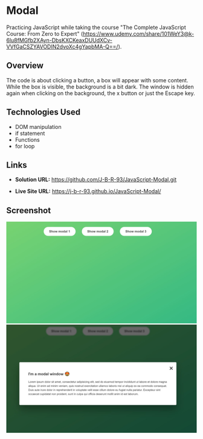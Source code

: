 # Modal

Practicing JavaScript while taking the course "The Complete JavaScript Course: From Zero to Expert" (https://www.udemy.com/share/101WeY3@k-6lu8fMGfb2XAyn-DbsKXCKeaxDUUdXCv-VVfGaCSZYAVODIN2dvoXc4gYapbMA-Q==/).

## Overview

The code is about clicking a button, a box will appear with some content. While the box is visible, the background is a bit dark.
The window is hidden again when clicking on the background, the x button or just the Escape key.

## Technologies Used

- DOM manipulation
- if statement
- Functions
- for loop

## Links

- **Solution URL:** https://github.com/J-B-R-93/JavaScript-Modal.git

- **Live Site URL:** https://j-b-r-93.github.io/JavaScript-Modal/

## Screenshot

<img src="Screenshot1.JPG" alt="Interface with modal hidden" />

<img src="Screenshot2.JPG" alt="Interface with modal visible" />
